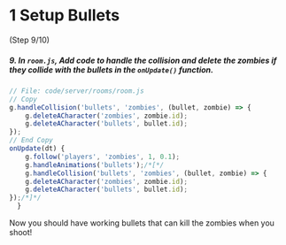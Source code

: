 # 1 Setup Bullets
 (Step 9/10)

##### 9. In `room.js`, Add code to handle the collision and delete the zombies if they collide with the bullets in the `onUpdate()` function.

``` javascript
// File: code/server/rooms/room.js
// Copy
g.handleCollision('bullets', 'zombies', (bullet, zombie) => {
	g.deleteACharacter('zombies', zombie.id);
	g.deleteACharacter('bullets', bullet.id);
});
// End Copy
onUpdate(dt) {
	g.follow('players', 'zombies', 1, 0.1);
	g.handleAnimations('bullets');/*[*/
	g.handleCollision('bullets', 'zombies', (bullet, zombie) => {
	g.deleteACharacter('zombies', zombie.id);
	g.deleteACharacter('bullets', bullet.id);
});/*]*/
  }

```

Now you should have working bullets that can kill the zombies when you shoot!
